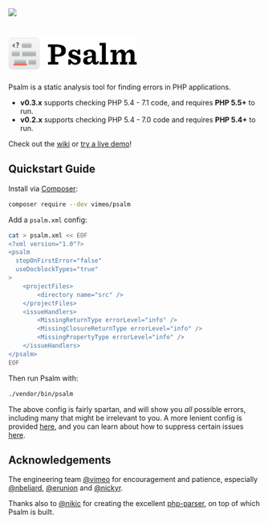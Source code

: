 <img src="https://travis-ci.org/vimeo/psalm.svg?branch=master" />

<h1><a href="https://getpsalm.org"><img src="PsalmLogo.png" height="64" alt="logo" /></a></h1>

Psalm is a static analysis tool for finding errors in PHP applications.

 - **v0.3.x** supports checking PHP 5.4 - 7.1 code, and requires **PHP 5.5+** to run. 
 - **v0.2.x** supports checking PHP 5.4 - 7.0 code and requires **PHP 5.4+** to run.

Check out the [wiki](https://github.com/vimeo/psalm/wiki) or [try a live demo](https://getpsalm.org/)!

## Quickstart Guide

Install via [Composer](https://getcomposer.org/):

```bash
composer require --dev vimeo/psalm
```

Add a `psalm.xml` config:

```bash
cat > psalm.xml << EOF
<?xml version="1.0"?>
<psalm
  stopOnFirstError="false"
  useDocblockTypes="true"
>
    <projectFiles>
        <directory name="src" />
    </projectFiles>
    <issueHandlers>
        <MissingReturnType errorLevel="info" />
        <MissingClosureReturnType errorLevel="info" />
        <MissingPropertyType errorLevel="info" />
    </issueHandlers>
</psalm>
EOF
```

Then run Psalm with:

```bash
./vendor/bin/psalm
```

The above config is fairly spartan, and will show you *all* possible errors, including many that might be irrelevant to you. A more lenient config is provided [here](examples/psalm.default.xml), and you can learn about how to suppress certain issues [here](https://github.com/vimeo/psalm/wiki/Dealing-with-code-issues).

## Acknowledgements

The engineering team [@vimeo](https://github.com/vimeo) for encouragement and patience, especially [@nbeliard](https://github.com/nbeliard), [@erunion](https://github.com/erunion) and [@nickyr](https://github.com/nickyr).

Thanks also to [@nikic](https://github.com/nikic) for creating the excellent [php-parser](https://github.com/nikic/php-parser), on top of which Psalm is built.
